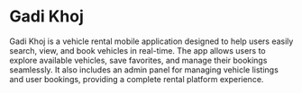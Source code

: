 # Gadi Khoj

Gadi Khoj is a vehicle rental mobile application designed to help users easily search, view, and book vehicles in real-time. The app allows users to explore available vehicles, save favorites, and manage their bookings seamlessly. It also includes an admin panel for managing vehicle listings and user bookings, providing a complete rental platform experience.
